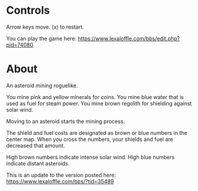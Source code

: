 # Controls #

Arrow keys move.
(x) to restart.

You can play the game here: https://www.lexaloffle.com/bbs/edit.php?pid=74080

# About #

An asteroid mining roguelike.

You mine pink and yellow minerals for coins.
You mine blue water that is used as fuel for steam power.
You mine brown regolith for shielding against solar wind.

Moving to an asteroid starts the mining process.

The shield and fuel costs are designated as brown or blue numbers in the center map.  When you cross the numbers, your shields and fuel are decreased that amount.

High brown numbers indicate intense solar wind.  High blue numbers indicate distant asteroids.

This is an update to the version posted here:  https://www.lexaloffle.com/bbs/?tid=35489 
